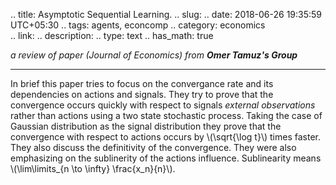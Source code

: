 .. title: Asymptotic Sequential Learning.
.. slug: 
.. date: 2018-06-26 19:35:59 UTC+05:30
.. tags: agents, econcomp
.. category: economics			
.. link: 
.. description: 
.. type: text
.. has_math: true

_a review of paper (Journal of Economics) from ***Omer Tamuz's Group***_
<!-- TEASER_END -->

***

In brief this paper tries to focus on the convergance rate and its dependencies on actions and signals. They try to prove that the convergence occurs quickly with respect to signals *external observations* rather than actions using a two state stochastic process. Taking the case of Gaussian distribution as the signal distribution they prove that the convergence with respect to actions occurs by \\(\sqrt{\log t}\\) times faster. They also discuss the definitivity of the convergence. 
They were also emphasizing on the sublinerity of the actions influence. Sublinearity means \\(\lim\limits_{n \to \infty} \frac{x_n}{n}\\).

<h1><a href="http://tamuz.caltech.edu/papers/cascades.pdf"><i class="far fa-file-pdf"></i></a></h1>

